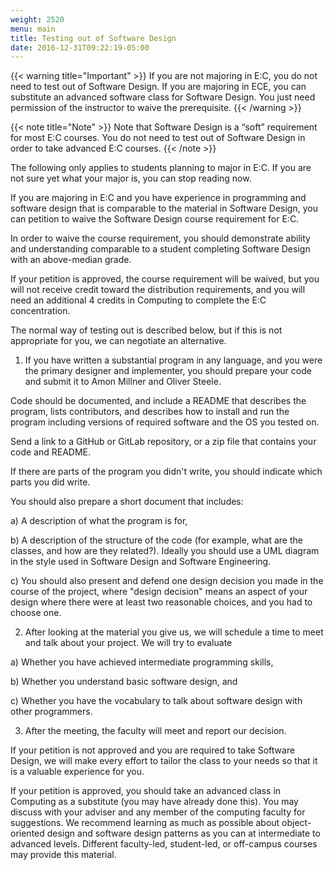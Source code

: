 ```yaml
---
weight: 2520
menu: main
title: Testing out of Software Design
date: 2016-12-31T09:22:19-05:00
---
```


{{< warning title="Important" >}}
If you are not majoring in E:C, you do not need to test out of Software Design.
If you are majoring in ECE, you can substitute an advanced software class for Software Design.
You just need permission of the instructor to waive the prerequisite.
{{< /warning >}}

{{< note title="Note" >}}
Note that Software Design is a “soft” requirement for most E:C courses.
You do not need to test out of Software Design in order to take advanced E:C courses.
{{< /note >}}

The following only applies to students planning to major in E:C.
If you are not sure yet what your major is, you can stop reading now.

If you are majoring in E:C and you have experience in programming and software design that is comparable to the material in Software Design, you can petition to waive the Software Design course requirement for E:C.

In order to waive the course requirement, you should demonstrate ability and understanding comparable to a student completing Software Design with an above-median grade.

If your petition is approved, the course requirement will be waived, but you will not receive credit toward the distribution requirements, and you will need an additional 4 credits in Computing to complete the E:C concentration.

The normal way of testing out is described below, but if this is not appropriate for you, we can negotiate an alternative.

1) If you have written a substantial program in any language, and you were the primary designer and implementer, you should prepare your code and submit it to Amon Millner and Oliver Steele.

Code should be documented, and include a README that describes the program, lists contributors, and describes how to install and run the program including versions of required software and the OS you tested on.

Send a link to a GitHub or GitLab repository, or a zip file that contains your code and README.

If there are parts of the program you didn't write, you should indicate which parts you did write.

You should also prepare a short document that includes:

a) A description of what the program is for,

b) A description of the structure of the code (for example, what are the classes, and how are they related?).
Ideally you should use a UML diagram in the style used in Software Design and Software Engineering.

c) You should also present and defend one design decision you made in the course of the project, where "design decision" means an aspect of your design where there were at least two reasonable choices, and you had to choose one.


2) After looking at the material you give us, we will schedule a time to meet and talk about your project.
We will try to evaluate

a) Whether you have achieved intermediate programming skills,

b) Whether you understand basic software design, and

c) Whether you have the vocabulary to talk about software design with other programmers.


3) After the meeting, the faculty will meet and report our decision.

If your petition is not approved and you are required to take Software Design, we will make every effort to tailor the class to your needs so that it is a valuable experience for you.

If your petition is approved, you should take an advanced class in Computing as a substitute (you may have already done this).  You may discuss with your adviser and any member of the computing faculty for suggestions. We recommend learning as much as possible about object-oriented design and software design patterns as you can at intermediate to advanced levels. Different faculty-led, student-led, or off-campus courses may provide this material.
